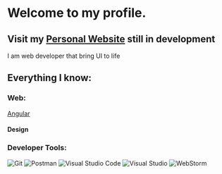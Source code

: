# Welcome to my profile. 

## Visit my [Personal Website](https://lucass-teixeira.github.io//)  still in development

I am web developer that bring UI to life

## Everything I know:

### Web:
[Angular](https://img.shields.io/badge/Angular-0078D4?style=for-the-badge&logo=angular&color=darkred)

#### Design


### Developer Tools:

![Git](https://img.shields.io/badge/Git-F05032?style=for-the-badge&logo=git&logoColor=white)
![Postman](https://img.shields.io/badge/Postman-FF6C37?style=for-the-badge&logo=Postman&logoColor=white)
![Visual Studio Code](https://img.shields.io/badge/Visual_Studio_Code-0078D4?style=for-the-badge&logo=visual%20studio%20code&logoColor=white)
![Visual Studio](https://img.shields.io/badge/Visual_Studio-5C2D91?style=for-the-badge&logo=visual%20studio&logoColor=white)
![WebStorm](https://img.shields.io/badge/WebStorm-000000?style=for-the-badge&logo=WebStorm&logoColor=white)



<!-- <html>
  <header>
    <link rel="stylesheet" href="https://cdn.jsdelivr.net/gh/devicons/devicon@v2.15.1/devicon.min.css">
  </header>
<h1 height="3rem">The only programmer that don't drink coffee :coffee: 😄.
  Welcome!</h1>
  <h3> About Me </h3>
<p>I am fond of learning new things. I competed nationaly representing state of São Paulo in IT Software Solutions for Businness. The ending results came out and I took second place. I am on donet and andgular environment.</p>
  <ul>
    <li> Second Place in Software Solutions for Businness Brazil <a href="http://senai-to.com.br/Noticia.aspx?c=2a92e913-c81a-46f1-8812-9977f5bdf88c">(national)</a></li>
    <li>🍕 I like solving problems and learning languages.</li>
  </ul>

<div>
  <h2>Take a look at  <a style="font-size: 4rem;" href="https://lucass-teixeira.github.io/">My website</a></h2>
  <h3>Languages</h3>
  <div display="flex">
    <img src="https://cdn.jsdelivr.net/gh/devicons/devicon/icons/csharp/csharp-original.svg" height="40px" />
    <img src="https://cdn.jsdelivr.net/gh/devicons/devicon/icons/typescript/typescript-original.svg" height="40px" />
    <img src="https://cdn.jsdelivr.net/gh/devicons/devicon/icons/javascript/javascript-original.svg" height="40px"/> 
  </div>
  
  <h3>FrontEnd</h3>
  <div display="flex">
     <img height="40px" src="https://cdn.jsdelivr.net/gh/devicons/devicon/icons/react/react-original-wordmark.svg" />
     <img height="40px" src="https://cdn.jsdelivr.net/gh/devicons/devicon/icons/angularjs/angularjs-original.svg" />
       
  </div>
  
  <h3>Backend</h3>
   <div display="flex">
     <img height="40px" src="https://cdn.jsdelivr.net/gh/devicons/devicon/icons/nuget/nuget-original-wordmark.svg" />
     <img height="40px" src="https://cdn.jsdelivr.net/gh/devicons/devicon/icons/microsoftsqlserver/microsoftsqlserver-plain-wordmark.svg" />
     <img height="40px" src="https://cdn.jsdelivr.net/gh/devicons/devicon/icons/sqlite/sqlite-original-wordmark.svg" />   
   </div>
  
  <h3>Mobile</h3>
  <div display="flex">
     <img src="https://cdn.jsdelivr.net/gh/devicons/devicon/icons/xamarin/xamarin-original.svg" height="40px" />
     <img src="https://cdn.jsdelivr.net/gh/devicons/devicon/icons/react/react-original.svg" height="40px"/>
       
  </div>

</div>
  
</html> -->




